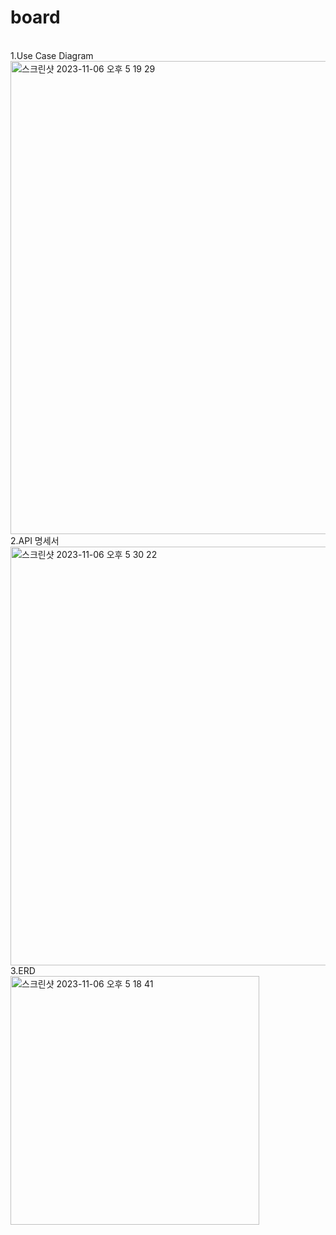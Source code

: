 # board
<br/>
1.Use Case Diagram<br/>
<img width="757" alt="스크린샷 2023-11-06 오후 5 19 29" src="https://github.com/undiputed91/board/assets/145661542/42e4181b-847c-46e2-b7a0-d76ced6cd511">
<br/>
2.API 명세서<br/>
<img width="670" alt="스크린샷 2023-11-06 오후 5 30 22" src="https://github.com/undiputed91/board/assets/145661542/1150889c-cc8c-4983-bfd1-42702703f0c7">
<br/>
3.ERD<br/>
<img width="398" alt="스크린샷 2023-11-06 오후 5 18 41" src="https://github.com/undiputed91/board/assets/145661542/76e20530-a503-4bdb-bab4-c9879d27ddd9">
